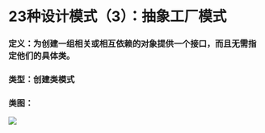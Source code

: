 # 23种设计模式（3）：抽象工厂模式

### 定义：为创建一组相关或相互依赖的对象提供一个接口，而且无需指定他们的具体类。

### 类型：创建类模式

### 类图：

![](https://i.imgur.com/liHGLjx.jpg)
